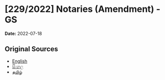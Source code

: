 # [229/2022] Notaries (Amendment) - GS

**Date:** 2022-07-18

## Original Sources

- [English](https://documents.gov.lk/view/bills/2022/7/229-2022_E.pdf)
- [සිංහල](https://documents.gov.lk/view/bills/2022/7/229-2022_S.pdf)
- [தமிழ்](https://documents.gov.lk/view/bills/2022/7/229-2022_T.pdf)
